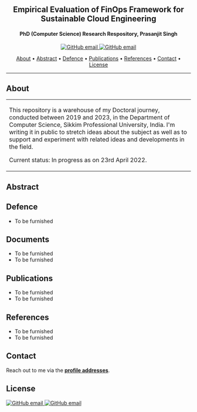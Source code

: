 <h2 align="center"> Empirical Evaluation of FinOps Framework for Sustainable Cloud Engineering </h2>
<h4 align="center"> PhD (Computer Science) Research Respository, Prasanjit Singh</h4>

<p align="center">
    <a href="https://youtube.binpipe.org">
    <img src="https://img.shields.io/badge/videos-youtube.binpipe.org-red"
         alt="GitHub email">
     <a href="https://www.binpipe.org">   
    <img src="https://img.shields.io/badge/contact-prasanjit%40binpipe.org-blue"
         alt="GitHub email">
</p>
      
<p align="center">
  <a href="#about">About</a> •
  <a href="#abstract">Abstract</a> •
  <a href="#defence">Defence</a> •
  <a href="#publications">Publications</a> •
  <a href="#references">References</a> •
  <a href="#contact">Contact</a> •
  <a href="#license">License</a>
</p>

---

## About

<table>
<tr>
<td>
  
This repository is a warehouse of my Doctoral journey, conducted between 2019 and 2023, in the Department of Computer Science, Sikkim Professional University, India. I'm writing it in public to stretch ideas about the subject as well as to support and experiment with related ideas and developments in the field.

Current status: In progress as on 23rd April 2022.

</p>

</td>
</tr>
</table>

## Abstract

## Defence

* To be furnished

## Documents

* To be furnished
* To be furnished


## Publications

* To be furnished
* To be furnished

## References
* To be furnished
* To be furnished


## Contact

Reach out to me via the **[profile addresses](https://github.com/prasanjit-)**.

## License
<p align="left">
    <a href="https://opensource.org/licenses/BSD-3-Clause">
    <img src="https://img.shields.io/badge/License-BSD--3--Clause-lightgrey"
         alt="GitHub email">
    <a href="https://youtube.binpipe.org">  
    <img src="https://img.shields.io/badge/Copyright%202019-Prasanjit%20Singh-brightgreen"
         alt="GitHub email">
</p>
